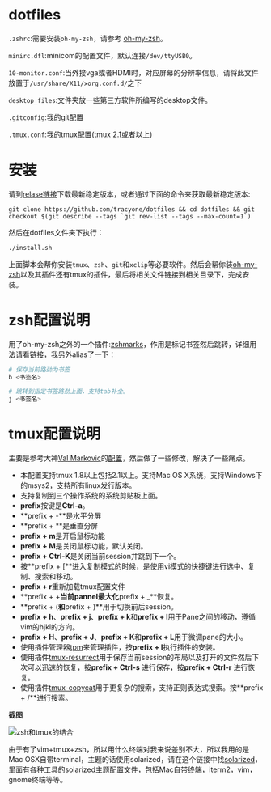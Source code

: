 # dotfiles

`.zshrc`:需要安装`oh-my-zsh`，请参考 [oh-my-zsh](https://github.com/robbyrussell/oh-my-zsh)。

`minirc.dfl`:minicom的配置文件，默认连接`/dev/ttyUSB0`。

`10-monitor.conf`:当外接vga或者HDMI时，对应屏幕的分辨率信息，请将此文件放置于`/usr/share/X11/xorg.conf.d/`之下

`desktop_files`:文件夹放一些第三方软件所编写的desktop文件。

`.gitconfig`:我的git配置

`.tmux.conf`:我的tmux配置(tmux 2.1或者以上)


# 安装

请到[relase链接](https://github.com/tracyone/dotfiles/releases)下载最新稳定版本，或者通过下面的命令来获取最新稳定版本:

```
git clone https://github.com/tracyone/dotfiles && cd dotfiles && git checkout $(git describe --tags `git rev-list --tags --max-count=1`)
```

然后在dotfiles文件夹下执行：

```bash
./install.sh
```

上面脚本会帮你安装`tmux`、`zsh`、`git`和`xclip`等必要软件。然后会帮你装[oh-my-zsh](https://github.com/robbyrussell/oh-my-zsh)以及其插件还有tmux的插件，最后将相关文件链接到相关目录下，完成安装。


# zsh配置说明

用了oh-my-zsh之外的一个插件:[zshmarks](https://github.com/jocelynmallon/zshmarks)，作用是标记书签然后跳转，详细用法请看链接，我另外alias了一下：

```bash
# 保存当前路劲为书签
b <书签名>
```

```bash
# 跳转到指定书签路劲上面，支持tab补全。
j <书签名>
```

# tmux配置说明

主要是参考大神[Val Markovic](https://github.com/Valloric)的[配置](https://github.com/Valloric/dotfiles/blob/master/tmux/tmux-main.conf)，然后做了一些修改，解决了一些痛点。

* 本配置支持tmux 1.8以上包括2.1以上。支持Mac OS X系统，支持Windows下的msys2，支持所有linux发行版本。
* 支持复制到三个操作系统的系统剪贴板上面。
* **prefix**按键是**Ctrl-a**。
* **prefix +  -**是水平分屏
* **prefix +  \**是垂直分屏
* **prefix + m**是开启鼠标功能
* **prefix + M**是关闭鼠标功能，默认关闭。
* **prefix + Ctrl-K**是关闭当前session并跳到下一个。
* 按**prefix + [**进入复制模式的时候，是使用vi模式的快捷键进行选中、复制、搜索和移动。
* **prefix +  r**重新加载tmux配置文件
* **prefix +  +**当前pannel最大化**prefix +  _**恢复。
* **prefix + (**和**prefix + )**用于切换前后session。
* **prefix + h**、**prefix + j**、**prefix + k**和**prefix + l**用于Pane之间的移动，遵循vim的hjkl的方向。
* **prefix + H**、**prefix + J**、**prefix + K**和**prefix + L**用于微调pane的大小。
* 使用插件管理器[tpm](https://github.com/tmux-plugins/tpm)来管理插件，按**prefix + I**执行插件的安装。
* 使用插件[tmux-resurrect](https://github.com/tmux-plugins/tmux-resurrect)用于保存当前session的布局以及打开的文件然后下次可以迅速的恢复，按**prefix + Ctrl-s**  进行保存，按**prefix + Ctrl-r** 进行恢复。
* 使用插件[tmux-copycat](https://github.com/tmux-plugins/tmux-copycat)用于更复杂的搜索，支持正则表达式搜索。按**prefix + /**进行搜索。

**截图**

![zsh和tmux的结合](https://user-images.githubusercontent.com/4246425/28752015-e6c8080c-7547-11e7-9d51-f09c4d00f34e.png)

由于有了vim+tmux+zsh，所以用什么终端对我来说差别不大，所以我用的是Mac OSX自带terminal，主题的话使用solarized，请在这个链接中找[solarized](https://github.com/altercation/solarized)，里面有各种工具的solarized主题配置文件，包括Mac自带终端，iterm2，vim，gnome终端等等。
